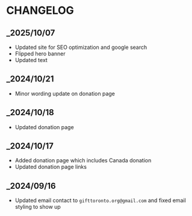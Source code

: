 CHANGELOG
=========
## _2025/10/07
- Updated site for SEO optimization and google search
- Flipped hero banner
- Updated text
## _2024/10/21
- Minor wording update on donation page
## _2024/10/18
- Updated donation page
## _2024/10/17
- Added donation page which includes Canada donation
- Updated donation page links
## _2024/09/16
- Updated email contact to `gifttoronto.org@gmail.com` and fixed email styling to show up